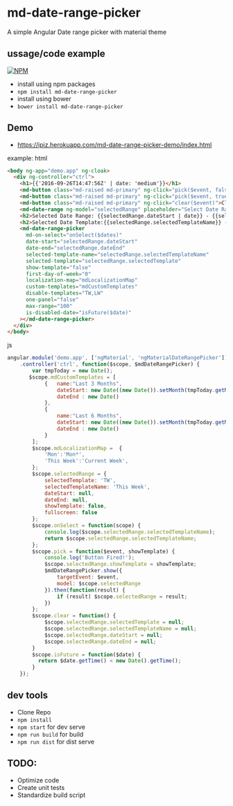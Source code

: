# md-date-range-picker

A simple Angular Date range picker with material theme

## ussage/code example 

[![NPM](https://nodei.co/npm/md-date-range-picker.png)](https://npmjs.org/package/md-date-range-picker)

- install using npm packages
- `npm install md-date-range-picker`
- install using bower
- `bower install md-date-range-picker`

## Demo

- https://ipiz.herokuapp.com/md-date-range-picker-demo/index.html

example:
html
```html
<body ng-app="demo.app" ng-cloak>
  <div ng-controller="ctrl">
    <h1>{{'2016-09-26T14:47:56Z' | date: 'medium'}}</h1>
    <md-button class="md-raised md-primary" ng-click="pick($event, false)">Pick A Date Range</md-button>
    <md-button class="md-raised md-primary" ng-click="pick($event, true)">Pick A Date Range With Template</md-button>
    <md-button class="md-raised md-primary" ng-click="clear($event)">Clear Range</md-button>
    <md-date-range ng-model="selectedRange" placeholder="Select Date Range"></md-date-range>
    <h2>Selected Date Range: {{selectedRange.dateStart | date}} - {{selectedRange.dateEnd | date}}</h2>
    <h2>Selected Date Template:{{selectedRange.selectedTemplateName}} - {{selectedRange.selectedTemplate}}</h2>
    <md-date-range-picker
      md-on-select="onSelect($dates)"
      date-start="selectedRange.dateStart"
      date-end="selectedRange.dateEnd"
      selected-template-name="selectedRange.selectedTemplateName"
      selected-template="selectedRange.selectedTemplate"
      show-template="false"
      first-day-of-week="0"
      localization-map="mdLocalizationMap"
      custom-templates="mdCustomTemplates"
      disable-templates="TW,LW"
      one-panel="false"
      max-range="100"
      is-disabled-date="isFuture($date)"
    ></md-date-range-picker>
  </div>
</body>
```
js
```javascript
angular.module('demo.app', ['ngMaterial', 'ngMaterialDateRangePicker'])
    .controller('ctrl', function($scope, $mdDateRangePicker) {
        var tmpToday = new Date();
       $scope.mdCustomTemplates = [
            {   name:"Last 3 Months",
                dateStart: new Date((new Date()).setMonth(tmpToday.getMonth() - 3)),
                dateEnd : new Date()
            },
            {
                name:"Last 6 Months",
                dateStart: new Date((new Date()).setMonth(tmpToday.getMonth() - 6)),
                dateEnd : new Date()
            }
        ];
        $scope.mdLocalizationMap =  {
            'Mon':'Mon*',
            'This Week':'Current Week',
        };
        $scope.selectedRange = {
            selectedTemplate: 'TW',
            selectedTemplateName: 'This Week',
            dateStart: null,
            dateEnd: null,
            showTemplate: false,
            fullscreen: false
        };
        $scope.onSelect = function(scope) {
            console.log($scope.selectedRange.selectedTemplateName);
            return $scope.selectedRange.selectedTemplateName;
        };
        $scope.pick = function($event, showTemplate) {
            console.log('Button Fired!');
            $scope.selectedRange.showTemplate = showTemplate;
            $mdDateRangePicker.show({
                targetEvent: $event,
                model: $scope.selectedRange
            }).then(function(result) {
                if (result) $scope.selectedRange = result;
            })
        };
        $scope.clear = function() {
            $scope.selectedRange.selectedTemplate = null;
            $scope.selectedRange.selectedTemplateName = null;
            $scope.selectedRange.dateStart = null;
            $scope.selectedRange.dateEnd = null;
        }
        $scope.isFuture = function($date) {
          return $date.getTime() < new Date().getTime();
        }
    });
```

## dev tools

- Clone Repo
- `npm install`
- `npm start` for dev serve
- `npm run build` for build
- `npm run dist` for dist serve

## TODO:
- Optimize code
- Create unit tests
- Standardize build script
